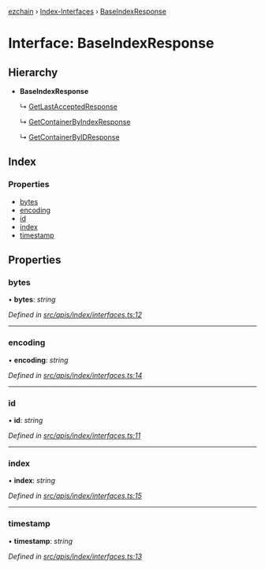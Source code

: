 [ezchain](../README.md) › [Index-Interfaces](../modules/index_interfaces.md) › [BaseIndexResponse](index_interfaces.baseindexresponse.md)

# Interface: BaseIndexResponse

## Hierarchy

* **BaseIndexResponse**

  ↳ [GetLastAcceptedResponse](index_interfaces.getlastacceptedresponse.md)

  ↳ [GetContainerByIndexResponse](index_interfaces.getcontainerbyindexresponse.md)

  ↳ [GetContainerByIDResponse](index_interfaces.getcontainerbyidresponse.md)

## Index

### Properties

* [bytes](index_interfaces.baseindexresponse.md#bytes)
* [encoding](index_interfaces.baseindexresponse.md#encoding)
* [id](index_interfaces.baseindexresponse.md#id)
* [index](index_interfaces.baseindexresponse.md#index)
* [timestamp](index_interfaces.baseindexresponse.md#timestamp)

## Properties

###  bytes

• **bytes**: *string*

*Defined in [src/apis/index/interfaces.ts:12](https://github.com/EZChain-core/ezchainjs/blob/5511161/src/apis/index/interfaces.ts#L12)*

___

###  encoding

• **encoding**: *string*

*Defined in [src/apis/index/interfaces.ts:14](https://github.com/EZChain-core/ezchainjs/blob/5511161/src/apis/index/interfaces.ts#L14)*

___

###  id

• **id**: *string*

*Defined in [src/apis/index/interfaces.ts:11](https://github.com/EZChain-core/ezchainjs/blob/5511161/src/apis/index/interfaces.ts#L11)*

___

###  index

• **index**: *string*

*Defined in [src/apis/index/interfaces.ts:15](https://github.com/EZChain-core/ezchainjs/blob/5511161/src/apis/index/interfaces.ts#L15)*

___

###  timestamp

• **timestamp**: *string*

*Defined in [src/apis/index/interfaces.ts:13](https://github.com/EZChain-core/ezchainjs/blob/5511161/src/apis/index/interfaces.ts#L13)*
